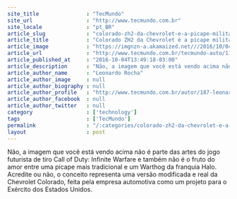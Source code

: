 ```yaml
---
site_title               : "TecMundo"
site_url                 : "http://www.tecmundo.com.br"
site_locale              : "pt_BR"
article_slug             : "colorado-zh2-da-chevrolet-e-a-picape-militar-futurista-que-ja-existe-hoje"
article_title            : "Colorado ZH2 da Chevrolet é a picape militar futurista que já existe hoje"
article_image            : "https://imgnzn-a.akamaized.net///2016/10/04/04134859402586-t1200x480.jpg"
article_url              : "http://www.tecmundo.com.br/tecmundo-auto/110189-colorado-zh2-chevrolet-picape-militar-futurista-existe.htm"
article_published_at     : "2016-10-04T13:49:18-03:00"
article_description      : "Não, a imagem que você está vendo acima não é parte das artes do jogo futurista de tiro Call of Duty: Infinite Warfare e também não é o fruto do amor entre uma picape mais tradicional e um Warthog da franquia Halo. Acredite ou não, o conceito representa uma versão modificada e real da Chevrolet Colorado, feita pela empresa automotiva como um projeto para o Exército dos Estados Unidos."
article_author_name      : "Leonardo Rocha"
article_author_image     : null
article_author_biography : null
article_author_profile   : "http://www.tecmundo.com.br/autor/187-leonardo-rocha/"
article_author_facebook  : null
article_author_twitter   : null
category                 : ['technology']
tags                     : ['TecMundo']
permalink                : "/:categories/colorado-zh2-da-chevrolet-e-a-picape-militar-futurista-que-ja-existe-hoje/"
layout                   : post
---
```


Não, a imagem que você está vendo acima não é parte das artes do jogo futurista de tiro Call of Duty: Infinite Warfare e também não é o fruto do amor entre uma picape mais tradicional e um Warthog da franquia Halo. Acredite ou não, o conceito representa uma versão modificada e real da Chevrolet Colorado, feita pela empresa automotiva como um projeto para o Exército dos Estados Unidos.
